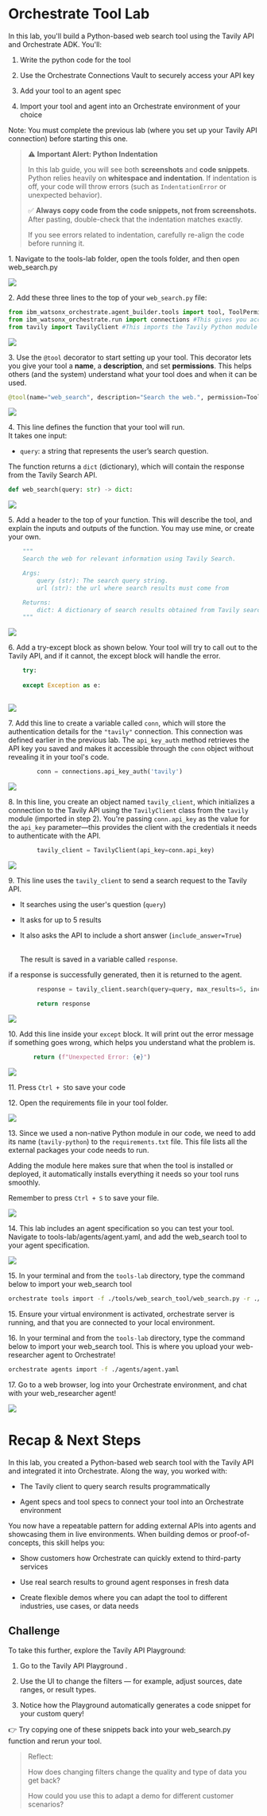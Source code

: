 # Orchestrate Tool Lab

In this lab, you'll build a Python-based web search tool using the Tavily API and Orchestrate ADK. You'll:

1. Write the python code for the tool

2. Use the Orchestrate Connections Vault to securely access your API key

3. Add your tool to an agent spec

4. Import your tool and agent into an Orchestrate environment of your choice

Note: You must complete the previous lab (where you set up your Tavily API connection) before starting this one.

> ⚠️ **Important Alert: Python Indentation**
>
> In this lab guide, you will see both **screenshots** and **code snippets**.  
> Python relies heavily on **whitespace and indentation**. If indentation is off, your code will throw errors (such as `IndentationError` or unexpected behavior).
>
> ✅ **Always copy code from the code snippets, not from screenshots.**  
> After pasting, double-check that the indentation matches exactly.
>
> If you see errors related to indentation, carefully re-align the code before running it.

1\. Navigate to the tools-lab folder, open the tools folder, and then open web_search.py

![](https://ajeuwbhvhr.cloudimg.io/https://colony-recorder.s3.amazonaws.com/files/2025-08-20/2c6a96ad-4b62-48aa-864e-5f3b5dddf6f5/ascreenshot.jpeg?tl_px=0,77&br_px=982,626&force_format=jpeg&q=100&width=983&wat_scale=87&wat=1&wat_opacity=0.7&wat_gravity=northwest&wat_url=https://colony-recorder.s3.us-west-1.amazonaws.com/images/watermarks/FB923C_standard.png&wat_pad=151,267)


2\. Add these three lines to the top of your `web_search.py` file:

```python
from ibm_watsonx_orchestrate.agent_builder.tools import tool, ToolPermission #This lets you use the `@tool` decorator to turn your function into a usable tool.
from ibm_watsonx_orchestrate.run import connections #This gives you access to the Tavily credentials you set up in the previous lab.
from tavily import TavilyClient #This imports the Tavily Python module so you can interact with the Tavily API.
```


![](https://ajeuwbhvhr.cloudimg.io/https://colony-recorder.s3.amazonaws.com/files/2025-08-20/d43daf66-02f4-4dc7-a88b-f731d42c815e/ascreenshot.jpeg?tl_px=248,0&br_px=1159,509&force_format=jpeg&q=100&width=911)


3\. Use the `@tool` decorator to start setting up your tool. This decorator lets you give your tool a **name**, a **description**, and set **permissions**. This helps others (and the system) understand what your tool does and when it can be used.

```python
@tool(name="web_search", description="Search the web.", permission=ToolPermission.READ_ONLY)
```

![](https://ajeuwbhvhr.cloudimg.io/https://colony-recorder.s3.amazonaws.com/files/2025-08-20/28120000-7aaf-4eda-b000-a421e402ad0f/ascreenshot.jpeg?tl_px=0,0&br_px=1376,769&force_format=jpeg&q=100&width=1120.0&wat=1&wat_opacity=0.7&wat_gravity=northwest&wat_url=https://colony-recorder.s3.us-west-1.amazonaws.com/images/watermarks/FB923C_standard.png&wat_pad=283,177)


4\. This line defines the function that your tool will run.\
It takes one input:

- `query`: a string that represents the user’s search question.

The function returns a `dict` (dictionary), which will contain the response from the Tavily Search API.

```python
def web_search(query: str) -> dict:
```

![](https://ajeuwbhvhr.cloudimg.io/https://colony-recorder.s3.amazonaws.com/files/2025-08-20/acd63230-603c-4815-8f43-df5af8b18de3/user_cropped_screenshot.webp?tl_px=183,47&br_px=1123,573&force_format=jpeg&q=100&width=940&wat_scale=83&wat=1&wat_opacity=0.7&wat_gravity=northwest&wat_url=https://colony-recorder.s3.us-west-1.amazonaws.com/images/watermarks/FB923C_standard.png&wat_pad=230,203)


5\. Add a header to the top of your function. This will describe the tool, and explain the inputs and outputs of the function. You may use mine, or create your own.

```python
    """
    Search the web for relevant information using Tavily Search.

    Args:
        query (str): The search query string.
        url (str): the url where search results must come from

    Returns:
        dict: A dictionary of search results obtained from Tavily search.
    """
```

![](https://ajeuwbhvhr.cloudimg.io/https://colony-recorder.s3.amazonaws.com/files/2025-08-20/7eaff3d3-367d-404e-9eaa-be8d7bab12fe/user_cropped_screenshot.webp?tl_px=341,129&br_px=1201,609&force_format=jpeg&q=100&width=860&wat_scale=76&wat=1&wat_opacity=0.7&wat_gravity=northwest&wat_url=https://colony-recorder.s3.us-west-1.amazonaws.com/images/watermarks/FB923C_standard.png&wat_pad=702,222)


6\. Add a try-except block as shown below. Your tool will try to call out to the Tavily API, and if it cannot, the except block will handle the error.


```python
    try:
        
    except Exception as e:
       
```

![](https://ajeuwbhvhr.cloudimg.io/https://colony-recorder.s3.amazonaws.com/files/2025-08-20/1dbd35dc-c4f0-47ee-9d2a-96d6cb9b4e79/user_cropped_screenshot.webp?tl_px=229,188&br_px=994,615&force_format=jpeg&q=100&width=764&wat_scale=68&wat=1&wat_opacity=0.7&wat_gravity=northwest&wat_url=https://colony-recorder.s3.us-west-1.amazonaws.com/images/watermarks/FB923C_standard.png&wat_pad=466,247)


7\. Add this line to create a variable called `conn`, which will store the authentication details for the `"tavily"` connection. This connection was defined earlier in the previous lab. The `api_key_auth` method retrieves the API key you saved and makes it accessible through the `conn` object without revealing it in your tool's code.

```python
        conn = connections.api_key_auth('tavily')
```

![](https://ajeuwbhvhr.cloudimg.io/https://colony-recorder.s3.amazonaws.com/files/2025-08-20/58255887-3303-4ed8-a7f9-1f7fdd03668c/ascreenshot.jpeg?tl_px=259,260&br_px=1063,710&force_format=jpeg&q=100&width=805)


8\. In this line, you create an object named `tavily_client`, which initializes a connection to the Tavily API using the `TavilyClient` class from the `tavily` module (imported in step 2). You're passing `conn.api_key` as the value for the `api_key` parameter—this provides the client with the credentials it needs to authenticate with the API.

```python
        tavily_client = TavilyClient(api_key=conn.api_key)
```

![](https://ajeuwbhvhr.cloudimg.io/https://colony-recorder.s3.amazonaws.com/files/2025-08-20/1e2e1366-2aa6-4664-ac01-d50e567ccf51/ascreenshot.jpeg?tl_px=396,234&br_px=944,540&force_format=jpeg&q=100&width=548)


9\. This line uses the `tavily_client` to send a search request to the Tavily API.

- It searches using the user's question (`query`)

- It asks for up to 5 results

- It also asks the API to include a short answer (`include_answer=True`)

  \
  The result is saved in a variable called `response`.
  
if a response is successfully generated, then it is returned to the agent.

```python
        response = tavily_client.search(query=query, max_results=5, include_answer=True)
        
        return response
```
![](https://ajeuwbhvhr.cloudimg.io/https://colony-recorder.s3.amazonaws.com/files/2025-08-20/47334249-55ea-49f3-b2be-bb7e9ebdb53c/ascreenshot.jpeg?tl_px=0,0&br_px=1938,1083&force_format=jpeg&q=100&width=1120.0)


10\. Add this line inside your `except` block. It will print out the error message if something goes wrong, which helps you understand what the problem is.

```python
       return (f"Unexpected Error: {e}")
```

![](https://ajeuwbhvhr.cloudimg.io/https://colony-recorder.s3.amazonaws.com/files/2025-08-20/600605d0-b5bd-416a-925a-619151d8bf41/ascreenshot.jpeg?tl_px=267,38&br_px=1644,807&force_format=jpeg&q=100&width=1120.0&wat=1&wat_opacity=0.7&wat_gravity=northwest&wat_url=https://colony-recorder.s3.us-west-1.amazonaws.com/images/watermarks/FB923C_standard.png&wat_pad=524,277)


11\. Press `Ctrl + S`to save your code



12\. Open the requirements file in your tool folder.

![](https://ajeuwbhvhr.cloudimg.io/https://colony-recorder.s3.amazonaws.com/files/2025-08-20/4af6c956-cc8b-42c5-ab9b-43b1ab7c4a9e/ascreenshot.jpeg?tl_px=0,0&br_px=1376,769&force_format=jpeg&q=100&width=1120.0&wat=1&wat_opacity=0.7&wat_gravity=northwest&wat_url=https://colony-recorder.s3.us-west-1.amazonaws.com/images/watermarks/FB923C_standard.png&wat_pad=120,257)


13\. Since we used a non-native Python module in our code, we need to add its name (`tavily-python`) to the `requirements.txt` file. This file lists all the external packages your code needs to run.

Adding the module here makes sure that when the tool is installed or deployed, it automatically installs everything it needs so your tool runs smoothly.

Remember to press `Ctrl + S` to save your file.

![](https://ajeuwbhvhr.cloudimg.io/https://colony-recorder.s3.amazonaws.com/files/2025-08-20/ca0b12a7-3c36-4570-a948-aa0f9a700c82/ascreenshot.jpeg?tl_px=37,34&br_px=1087,621&force_format=jpeg&q=100&width=1050)


14\. This lab includes an agent specification so you can test your tool. Navigate to tools-lab/agents/agent.yaml, and add the web_search tool to your agent specification.

![](https://ajeuwbhvhr.cloudimg.io/https://colony-recorder.s3.amazonaws.com/files/2025-08-20/0c365aa7-1ec8-4866-8e9a-8b8457b12ddc/ascreenshot.jpeg?tl_px=0,0&br_px=1938,1083&force_format=jpeg&q=100&width=1120.0)


15\. In your terminal and from the `tools-lab` directory, type the command below to import your web_search tool

```bash
orchestrate tools import -f ./tools/web_search_tool/web_search.py -r ./tools/web_search_tool/requirements.txt -k python --app-id tavily
```
15\. Ensure your virtual environment is activated, orchestrate server is running, and that you are connected to your local environment. 


16\. In your terminal and from the `tools-lab` directory, type the command below to import your web_search tool. This is where you upload your web-researcher agent to Orchestrate!

```bash 
orchestrate agents import -f ./agents/agent.yaml
```


17\. Go to a web browser, log into your Orchestrate environment, and chat with your web_researcher agent!

![](https://ajeuwbhvhr.cloudimg.io/https://colony-recorder.s3.amazonaws.com/files/2025-08-20/cb01723b-79f2-4b5f-9b8e-1169d7930f75/screenshot.webp?tl_px=0,0&br_px=1218,820&force_format=jpeg&q=100&width=1120.0)

# Recap & Next Steps

In this lab, you created a Python-based web search tool with the Tavily API and integrated it into Orchestrate. Along the way, you worked with:


- The Tavily client to query search results programmatically

- Agent specs and tool specs to connect your tool into an Orchestrate environment

You now have a repeatable pattern for adding external APIs into agents and showcasing them in live environments. When building demos or proof-of-concepts, this skill helps you:

- Show customers how Orchestrate can quickly extend to third-party services

- Use real search results to ground agent responses in fresh data

- Create flexible demos where you can adapt the tool to different industries, use cases, or data needs


## Challenge

To take this further, explore the Tavily API Playground:

1. Go to the Tavily API Playground
.

1. Use the UI to change the filters — for example, adjust sources, date ranges, or result types.

3. Notice how the Playground automatically generates a code snippet for your custom query!

👉 Try copying one of these snippets back into your web_search.py function and rerun your tool.

> Reflect:
>
>How does changing filters change the quality and type of data you get back?
>
>How could you use this to adapt a demo for different customer scenarios?

